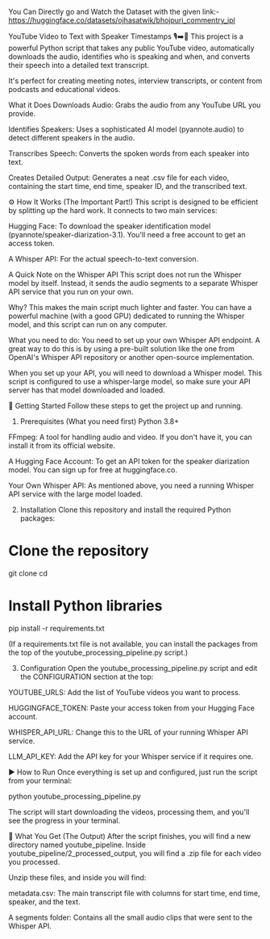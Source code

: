 You Can Directly go and Watch the Dataset with the given link:-
https://huggingface.co/datasets/ojhasatwik/bhojpuri_commentry_ipl

YouTube Video to Text with Speaker Timestamps 🎙️➡️📝
This project is a powerful Python script that takes any public YouTube video, automatically downloads the audio, identifies who is speaking and when, and converts their speech into a detailed text transcript.

It's perfect for creating meeting notes, interview transcripts, or content from podcasts and educational videos.

What it Does
Downloads Audio: Grabs the audio from any YouTube URL you provide.

Identifies Speakers: Uses a sophisticated AI model (pyannote.audio) to detect different speakers in the audio.

Transcribes Speech: Converts the spoken words from each speaker into text.

Creates Detailed Output: Generates a neat .csv file for each video, containing the start time, end time, speaker ID, and the transcribed text.

⚙️ How It Works (The Important Part!)
This script is designed to be efficient by splitting up the hard work. It connects to two main services:

Hugging Face: To download the speaker identification model (pyannote/speaker-diarization-3.1). You'll need a free account to get an access token.

A Whisper API: For the actual speech-to-text conversion.

A Quick Note on the Whisper API
This script does not run the Whisper model by itself. Instead, it sends the audio segments to a separate Whisper API service that you run on your own.

Why? This makes the main script much lighter and faster. You can have a powerful machine (with a good GPU) dedicated to running the Whisper model, and this script can run on any computer.

What you need to do:
You need to set up your own Whisper API endpoint. A great way to do this is by using a pre-built solution like the one from OpenAI's Whisper API repository or another open-source implementation.

When you set up your API, you will need to download a Whisper model. This script is configured to use a whisper-large model, so make sure your API server has that model downloaded and loaded.

🚀 Getting Started
Follow these steps to get the project up and running.

1. Prerequisites (What you need first)
Python 3.8+

FFmpeg: A tool for handling audio and video. If you don't have it, you can install it from its official website.

A Hugging Face Account: To get an API token for the speaker diarization model. You can sign up for free at huggingface.co.

Your Own Whisper API: As mentioned above, you need a running Whisper API service with the large model loaded.

2. Installation
Clone this repository and install the required Python packages:

# Clone the repository
git clone <your-repository-url>
cd <your-repository-name>

# Install Python libraries
pip install -r requirements.txt

(If a requirements.txt file is not available, you can install the packages from the top of the youtube_processing_pipeline.py script.)

3. Configuration
Open the youtube_processing_pipeline.py script and edit the CONFIGURATION section at the top:

YOUTUBE_URLS: Add the list of YouTube videos you want to process.

HUGGINGFACE_TOKEN: Paste your access token from your Hugging Face account.

WHISPER_API_URL: Change this to the URL of your running Whisper API service.

LLM_API_KEY: Add the API key for your Whisper service if it requires one.

▶️ How to Run
Once everything is set up and configured, just run the script from your terminal:

python youtube_processing_pipeline.py

The script will start downloading the videos, processing them, and you'll see the progress in your terminal.

📁 What You Get (The Output)
After the script finishes, you will find a new directory named youtube_pipeline. Inside youtube_pipeline/2_processed_output, you will find a .zip file for each video you processed.

Unzip these files, and inside you will find:

metadata.csv: The main transcript file with columns for start time, end time, speaker, and the text.

A segments folder: Contains all the small audio clips that were sent to the Whisper API.
